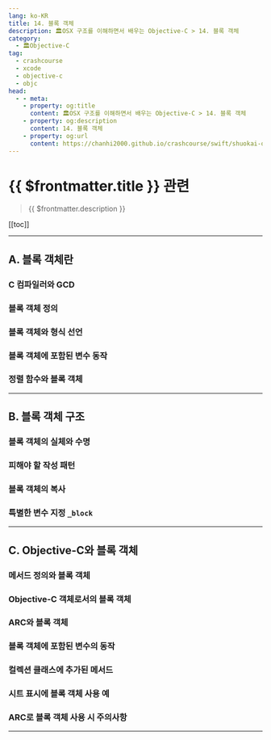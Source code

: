 ```yaml
---
lang: ko-KR
title: 14. 블록 객체
description: 🏛OSX 구조를 이해하면서 배우는 Objective-C > 14. 블록 객체
category:
  - 🏛Objective-C
tag: 
  - crashcourse
  - xcode
  - objective-c
  - objc
head:
  - - meta:
    - property: og:title
      content: 🏛OSX 구조를 이해하면서 배우는 Objective-C > 14. 블록 객체
    - property: og:description
      content: 14. 블록 객체
    - property: og:url
      content: https://chanhi2000.github.io/crashcourse/swift/shuokai-objc/14.html
---
```


# {{ $frontmatter.title }} 관련

> {{ $frontmatter.description }}

[[toc]]

---

## A. 블록 객체란

### C 컴파일러와 GCD

### 블록 객체 정의

### 블록 객체와 형식 선언

### 블록 객체에 포함된 변수 동작

### 정렬 함수와 블록 객체

---

## B. 블록 객체 구조

### 블록 객체의 실체와 수명

### 피해야 할 작성 패턴

### 블록 객체의 복사

### 특별한 변수 지정 `_block`

---

## C. Objective-C와 블록 객체

### 메서드 정의와 블록 객체

### Objective-C 객체로서의 블록 객체

### ARC와 블록 객체

### 블록 객체에 포함된 변수의 동작

### 컬렉션 클래스에 추가된 메서드

### 시트 표시에 블록 객체 사용 예

### ARC로 블록 객체 사용 시 주의사항

---

<TagLinks />